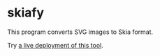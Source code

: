 # skiafy

This program converts SVG images to Skia format.

Try [a live deployment of this
tool](https://rawgit.com/evanstade/skiafy/gh-pages/index.html).
